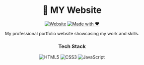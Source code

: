 <div align="center">

# 🌟 MY Website

[![Website](https://img.shields.io/website?url=https%3A%2F%2Fmkblane.github.io&style=flat-square&label=Website&color=2ea44f)](https://mkblane.github.io)
[![Made with ❤️](https://img.shields.io/badge/Made%20with-%E2%9D%A4%EF%B8%8F-red?style=flat-square)](https://github.com/mkblane)

My professional portfolio website showcasing my work and skills.

### Tech Stack
![HTML5](https://img.shields.io/badge/HTML5-E34F26?style=flat-square&logo=html5&logoColor=white)
![CSS3](https://img.shields.io/badge/CSS3-1572B6?style=flat-square&logo=css3&logoColor=white)
![JavaScript](https://img.shields.io/badge/JavaScript-F7DF1E?style=flat-square&logo=javascript&logoColor=black)


</div>
